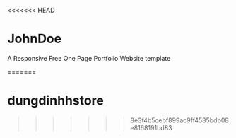 <<<<<<< HEAD
# JohnDoe
A Responsive Free One Page Portfolio Website template




=======
# dungdinhhstore
>>>>>>> 8e3f4b5cebf899ac9ff4585bdb08e8168191bd83
